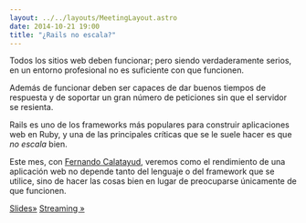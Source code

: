 ```yaml
---
layout: ../../layouts/MeetingLayout.astro
date: 2014-10-21 19:00
title: "¿Rails no escala?"
---
```


Todos los sitios web deben funcionar; pero siendo verdaderamente serios, en un entorno profesional no es suficiente con que funcionen.

Además de funcionar deben ser capaces de dar buenos tiempos de respuesta y de soportar un gran número de peticiones sin que el servidor se resienta.

Rails es uno de los frameworks más populares para construir aplicaciones web en Ruby, y una de las principales críticas que se le suele hacer es que _no escala_ bien.

Este mes, con [Fernando Calatayud](https://twitter.com/fj2c), veremos como el rendimiento de una aplicación web no depende tanto del lenguaje o del framework que se utilice, sino de hacer las cosas bien en lugar de preocuparse únicamente de que funcionen.

[Slides»](http://goo.gl/xLvYGI)
[Streaming »](https://www.youtube.com/watch?v=Q128soRjkKw)
